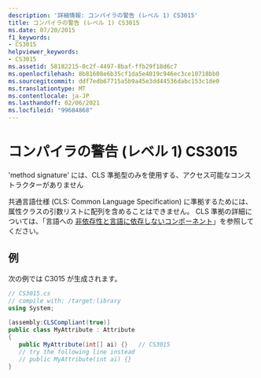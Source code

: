 ```yaml
---
description: '詳細情報: コンパイラの警告 (レベル 1) CS3015'
title: コンパイラの警告 (レベル 1) CS3015
ms.date: 07/20/2015
f1_keywords:
- CS3015
helpviewer_keywords:
- CS3015
ms.assetid: 58182215-0c2f-4497-8baf-ffb29f18d6c7
ms.openlocfilehash: 8b81608e6b35cf1da5e4019c946ec3ce10718bb0
ms.sourcegitcommit: ddf7edb67715a5b9a45e3dd44536dabc153c1de0
ms.translationtype: MT
ms.contentlocale: ja-JP
ms.lasthandoff: 02/06/2021
ms.locfileid: "99684868"
---
```

# <a name="compiler-warning-level-1-cs3015"></a>コンパイラの警告 (レベル 1) CS3015

'method signature' には、CLS 準拠型のみを使用する、アクセス可能なコンストラクターがありません  
  
 共通言語仕様 (CLS: Common Language Specification) に準拠するためには、属性クラスの引数リストに配列を含めることはできません。 CLS 準拠の詳細については、「言語への [非依存性と言語に依存しないコンポーネント](../../standard/language-independence.md)」を参照してください。
  
## <a name="example"></a>例  

 次の例では C3015 が生成されます。  
  
```csharp  
// CS3015.cs  
// compile with: /target:library  
using System;  
  
[assembly:CLSCompliant(true)]  
public class MyAttribute : Attribute  
{  
   public MyAttribute(int[] ai) {}   // CS3015  
   // try the following line instead  
   // public MyAttribute(int ai) {}  
}  
```
